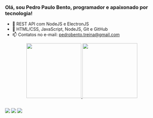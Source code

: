 ### Olá, sou Pedro Paulo Bento, programador e apaixonado por tecnologia!

- 🔭 REST API com NodeJS e ElectronJS
- 🌱 HTML/CSS, JavaScript, NodeJS, Git e GitHub
- 📫 Contatos no e-mail: pedrobento.treina@gmail.com

<div align="center">
  <a href="https://github.com/pedropbento">
  <img height="180em" src="https://github-readme-stats.vercel.app/api?username=pedropbento&show_icons=true&theme=dark&include_all_commits=true&count_private=true"/>
  <img height="180em" src="https://github-readme-stats.vercel.app/api/top-langs/?username=pedropbento&layout=compact&langs_count=7&theme=dark"/>
</div>

##

<div> 
  <a href="https://www.instagram.com/pedropaulobentosouza/" target="_blank"><img src="https://img.shields.io/badge/-Instagram-%23E4405F?style=for-the-badge&logo=instagram&logoColor=white" target="_blank"></a>
  <a href = "mailto:pedrobento.treina@gmail.com"><img src="https://img.shields.io/badge/-Gmail-%23333?style=for-the-badge&logo=gmail&logoColor=white" target="_blank"></a>
  <a href="https://www.linkedin.com/in/pedropaulobento/" target="_blank"><img src="https://img.shields.io/badge/-LinkedIn-%230077B5?style=for-the-badge&logo=linkedin&logoColor=white" target="_blank"></a> 
</div>

